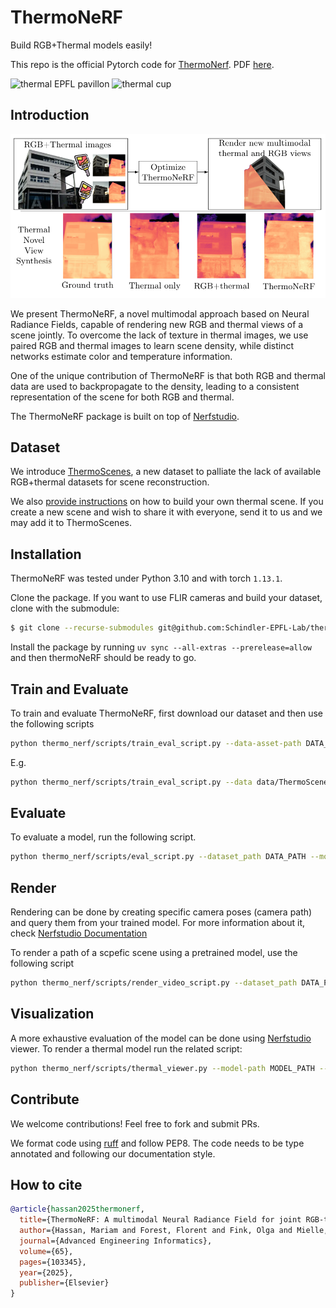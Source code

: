 # ThermoNeRF

Build RGB+Thermal models easily!

This repo is the official Pytorch code for [ThermoNerf](https://www.sciencedirect.com/science/article/abs/pii/S1474034625002381). PDF [here](https://arxiv.org/abs/2403.12154).

![thermal EPFL pavillon](images/epfl_pavillon.gif)
![thermal cup](images/cup.gif)

## Introduction

![Summary of the method](images/summary.png)

We present ThermoNeRF, a novel multimodal approach based on Neural Radiance Fields, capable of rendering new RGB and thermal views of a scene jointly.
To overcome the lack of texture in thermal images, we use paired RGB and thermal images to learn scene density, while distinct networks estimate color and temperature information.

One of the unique contribution of ThermoNeRF is that both RGB and thermal data are used to backpropagate to the density, leading to a consistent representation of the scene for both RGB and thermal.

The ThermoNeRF package is built on top of [Nerfstudio](https://github.com/nerfstudio-project/nerfstudio).

## Dataset

We introduce [ThermoScenes](https://zenodo.org/records/10835108?token=eyJhbGciOiJIUzUxMiJ9.eyJpZCI6IjhlOWI4MTVmLWZlOGUtNDA0Mi1hMWE1LWM5OWYwODE1MjNkNSIsImRhdGEiOnt9LCJyYW5kb20iOiI3NDUwNzM3ZjAxNTlkZWVjNzI1NWY0MmYyMTQxMzdkMyJ9.3Ga9svyICCtX8FwVOWx0NSCx8AHzjb-aqbO1VRLVfUf_CK6fp7sPz2WopezuH3iPxrTag7ivoG1p56ND1eNpVg), a new dataset to palliate the lack of available RGB+thermal datasets for scene reconstruction.

We also [provide instructions](thermo_scenes/docs/Collect_new_dataset.md) on how to build your own thermal scene.
If you create a new scene and wish to share it with everyone, send it to us and we may add it to ThermoScenes.

## Installation

ThermoNeRF was tested under Python 3.10 and with torch `1.13.1`.

Clone the package.
If you want to use FLIR cameras and build your dataset, clone with the submodule:

```bash
$ git clone --recurse-submodules git@github.com:Schindler-EPFL-Lab/thermo-nerf.git
```

Install the package by running `uv sync --all-extras --prerelease=allow` and then thermoNeRF should be ready to go.

## Train and Evaluate

To train and evaluate ThermoNeRF, first download our dataset and then use the following scripts

```bash
python thermo_nerf/scripts/train_eval_script.py --data-asset-path DATA_PATH --model-type thermal-nerf --max-num-iterations ITERATIONS
```

E.g.

```bash
python thermo_nerf/scripts/train_eval_script.py --data data/ThermoScenes/double_robot/ --model_type thermal-nerf --max_num_iterations 1000
```

## Evaluate

To evaluate a model, run the following script.

```bash
python thermo_nerf/scripts/eval_script.py --dataset_path DATA_PATH --model_uri MODEL_PATH --output_folder RESULTS_PATH
```

## Render

Rendering can be done by creating specific camera poses (camera path) and query them from your trained model.
For more information about it, check [Nerfstudio Documentation](https://docs.nerf.studio/quickstart/viewer_quickstart.html)

To render a path of a scpefic scene using a pretrained model, use the following script

```bash
python thermo_nerf/scripts/render_video_script.py --dataset_path DATA_PATH --model_uri MODEL_PATH --camera_path_filename CAMERA_PATH_JSON --output_dir RENDER_RESULTS_PATH
```
## Visualization

A more exhaustive evaluation of the model can be done using [Nerfstudio](https://github.com/nerfstudio-project/nerfstudio) viewer.
To render a thermal model run the related script:
```bash
python thermo_nerf/scripts/thermal_viewer.py --model-path MODEL_PATH --dataset-path DATA_PATH
```

## Contribute

We welcome contributions! Feel free to fork and submit PRs.

We format code using [ruff](https://docs.astral.sh/ruff) and follow PEP8.
The code needs to be type annotated and following our documentation style.

## How to cite

```bibtex
@article{hassan2025thermonerf,
  title={ThermoNeRF: A multimodal Neural Radiance Field for joint RGB-thermal novel view synthesis of building facades},
  author={Hassan, Mariam and Forest, Florent and Fink, Olga and Mielle, Malcolm},
  journal={Advanced Engineering Informatics},
  volume={65},
  pages={103345},
  year={2025},
  publisher={Elsevier}
}
```
